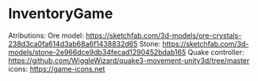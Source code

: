 # InventoryGame

Atributions:
Ore model: https://sketchfab.com/3d-models/ore-crystals-238d3ca0fa614d3ab68a6f1438832d65
Stone: https://sketchfab.com/3d-models/stone-2e966dce9db34fecad1290452bdab165
Quake controller: https://github.com/WiggleWizard/quake3-movement-unity3d/tree/master
icons: https://game-icons.net